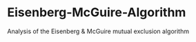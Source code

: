 Eisenberg-McGuire-Algorithm
===========================

Analysis of the Eisenberg &amp; McGuire mutual exclusion algorithm
